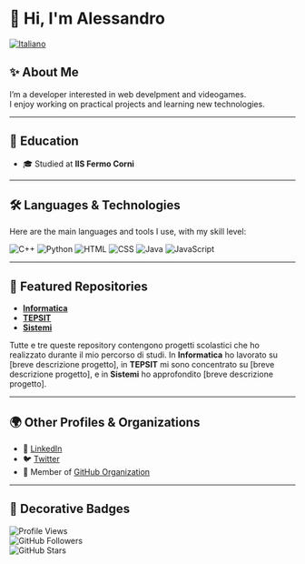 # 👋 Hi, I'm Alessandro

[![Italiano](https://img.shields.io/badge/🇮🇹-Italiano-green)](./README.md)

## ✨ About Me

I’m a developer interested in web develpment and videogames.  
I enjoy working on practical projects and learning new technologies.

---

## 🏫 Education

<!-- & 💼 Work   -->

- 🎓 Studied at **IIS Fermo Corni**
<!-- - 💻 Worked at **[Company/Organization]** as [your role]   -->

---

## 🛠️ Languages & Technologies

Here are the main languages and tools I use, with my skill level:

![C++](https://img.shields.io/badge/C++-Intermediate-yellow)
![Python](https://img.shields.io/badge/Python-Beginner-blue)
![HTML](https://img.shields.io/badge/HTML-Intermediate-yellow)
![CSS](https://img.shields.io/badge/CSS-Intermediate-yellow)
![Java](https://img.shields.io/badge/Java-Beginner-blue)
![JavaScript](https://img.shields.io/badge/JavaScript-Beginner-blue)

---

## 📂 Featured Repositories

- [**Informatica**](https://github.com/your-username/repo1)
- [**TEPSIT**](https://github.com/your-username/repo2)
- [**Sistemi**](https://github.com/your-username/repo3)

Tutte e tre queste repository contengono progetti scolastici che ho realizzato durante il mio percorso di studi.
In **Informatica** ho lavorato su [breve descrizione progetto],
in **TEPSIT** mi sono concentrato su [breve descrizione progetto],
e in **Sistemi** ho approfondito [breve descrizione progetto].

---

## 🌍 Other Profiles & Organizations

- 🔗 [LinkedIn](https://linkedin.com/in/your-profile)
- 🐦 [Twitter](https://twitter.com/your-profile)
- 🏢 Member of [GitHub Organization](https://github.com/orgs/your-org)

---

## 🎨 Decorative Badges

![Profile Views](https://komarev.com/ghpvc/?username=your-username&color=blue)  
![GitHub Followers](https://img.shields.io/github/followers/your-username?label=Followers&style=social)  
![GitHub Stars](https://img.shields.io/github/stars/your-username?affiliations=OWNER%2CCOLLABORATOR&style=social)
